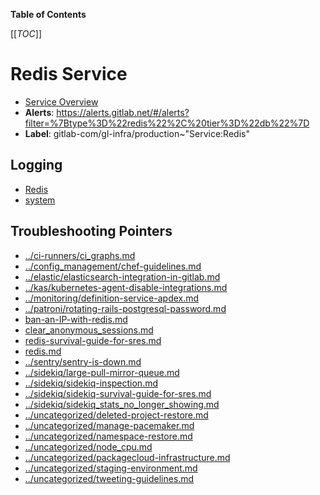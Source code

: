 <!-- MARKER: do not edit this section directly. Edit services/service-catalog.yml then run scripts/generate-docs -->

**Table of Contents**

[[_TOC_]]

#  Redis Service
* [Service Overview](https://dashboards.gitlab.net/d/redis-main/redis-overview)
* **Alerts**: https://alerts.gitlab.net/#/alerts?filter=%7Btype%3D%22redis%22%2C%20tier%3D%22db%22%7D
* **Label**: gitlab-com/gl-infra/production~"Service:Redis"

## Logging

* [Redis](https://log.gprd.gitlab.net/goto/27a6bf4e347ef9da754f06eb0a54aedc)
* [system](https://log.gprd.gitlab.net/goto/e107ce00a9adede2e130d0c8ec1a2ac7)

## Troubleshooting Pointers

* [../ci-runners/ci_graphs.md](../ci-runners/ci_graphs.md)
* [../config_management/chef-guidelines.md](../config_management/chef-guidelines.md)
* [../elastic/elasticsearch-integration-in-gitlab.md](../elastic/elasticsearch-integration-in-gitlab.md)
* [../kas/kubernetes-agent-disable-integrations.md](../kas/kubernetes-agent-disable-integrations.md)
* [../monitoring/definition-service-apdex.md](../monitoring/definition-service-apdex.md)
* [../patroni/rotating-rails-postgresql-password.md](../patroni/rotating-rails-postgresql-password.md)
* [ban-an-IP-with-redis.md](ban-an-IP-with-redis.md)
* [clear_anonymous_sessions.md](clear_anonymous_sessions.md)
* [redis-survival-guide-for-sres.md](redis-survival-guide-for-sres.md)
* [redis.md](redis.md)
* [../sentry/sentry-is-down.md](../sentry/sentry-is-down.md)
* [../sidekiq/large-pull-mirror-queue.md](../sidekiq/large-pull-mirror-queue.md)
* [../sidekiq/sidekiq-inspection.md](../sidekiq/sidekiq-inspection.md)
* [../sidekiq/sidekiq-survival-guide-for-sres.md](../sidekiq/sidekiq-survival-guide-for-sres.md)
* [../sidekiq/sidekiq_stats_no_longer_showing.md](../sidekiq/sidekiq_stats_no_longer_showing.md)
* [../uncategorized/deleted-project-restore.md](../uncategorized/deleted-project-restore.md)
* [../uncategorized/manage-pacemaker.md](../uncategorized/manage-pacemaker.md)
* [../uncategorized/namespace-restore.md](../uncategorized/namespace-restore.md)
* [../uncategorized/node_cpu.md](../uncategorized/node_cpu.md)
* [../uncategorized/packagecloud-infrastructure.md](../uncategorized/packagecloud-infrastructure.md)
* [../uncategorized/staging-environment.md](../uncategorized/staging-environment.md)
* [../uncategorized/tweeting-guidelines.md](../uncategorized/tweeting-guidelines.md)
<!-- END_MARKER -->


<!-- ## Summary -->

<!-- ## Architecture -->

<!-- ## Performance -->

<!-- ## Scalability -->

<!-- ## Availability -->

<!-- ## Durability -->

<!-- ## Security/Compliance -->

<!-- ## Monitoring/Alerting -->

<!-- ## Links to further Documentation -->
